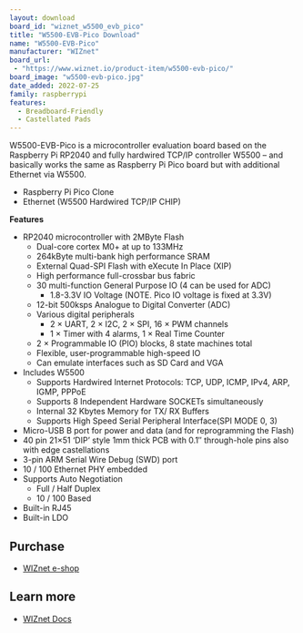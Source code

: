 ```yaml
---
layout: download
board_id: "wiznet_w5500_evb_pico"
title: "W5500-EVB-Pico Download"
name: "W5500-EVB-Pico"
manufacturer: "WIZnet"
board_url:
 - "https://www.wiznet.io/product-item/w5500-evb-pico/"
board_image: "w5500-evb-pico.jpg"
date_added: 2022-07-25
family: raspberrypi
features:
  - Breadboard-Friendly
  - Castellated Pads
---
```


W5500-EVB-Pico is a microcontroller evaluation board based on the Raspberry Pi RP2040 and fully hardwired TCP/IP controller W5500 – and basically works the same as Raspberry Pi Pico board but with additional Ethernet via W5500.

* Raspberry Pi Pico Clone
* Ethernet (W5500 Hardwired TCP/IP CHIP)

**Features​**

* RP2040 microcontroller with 2MByte Flash
    * Dual-core cortex M0+ at up to 133MHz
    * 264kByte multi-bank high performance SRAM
    * External Quad-SPI Flash with eXecute In Place (XIP)
    * High performance full-crossbar bus fabric
    * 30 multi-function General Purpose IO (4 can be used for ADC)
        * 1.8-3.3V IO Voltage (NOTE. Pico IO voltage is fixed at 3.3V)
    * 12-bit 500ksps Analogue to Digital Converter (ADC)
    * Various digital peripherals
        * 2 × UART, 2 × I2C, 2 × SPI, 16 × PWM channels
        * 1 × Timer with 4 alarms, 1 × Real Time Counter
    * 2 × Programmable IO (PIO) blocks, 8 state machines total
    * Flexible, user-programmable high-speed IO
    * Can emulate interfaces such as SD Card and VGA
* Includes W5500
    * Supports Hardwired Internet Protocols: TCP, UDP, ICMP, IPv4, ARP, IGMP, PPPoE
    * Supports 8 Independent Hardware SOCKETs simultaneously
    * Internal 32 Kbytes Memory for TX/ RX Buffers
    * Supports High Speed Serial Peripheral Interface(SPI MODE 0, 3)
* Micro-USB B port for power and data (and for reprogramming the Flash)
* 40 pin 21×51 ‘DIP’ style 1mm thick PCB with 0.1″ through-hole pins also with edge castellations
* 3-pin ARM Serial Wire Debug (SWD) port
* 10 / 100 Ethernet PHY embedded
* Supports Auto Negotiation
    * Full / Half Duplex
    * 10 / 100 Based
* Built-in RJ45
* Built-in LDO

## Purchase

* [WIZnet e-shop](https://eshop.wiznet.io/shop/module/w5500-evb-pico/)

## Learn more

* [WIZnet Docs](https://docs.wiznet.io/Product/iEthernet/W5500/w5500-evb-pico)
